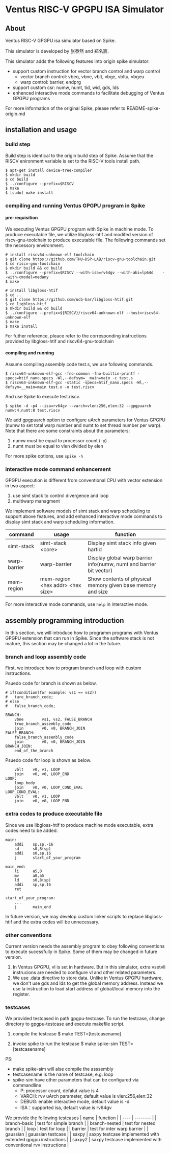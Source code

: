 # Ventus RISC-V GPGPU ISA Simulator

## About

Ventus RISC-V GPGPU isa simulator based on Spike.

This simulator is developed by 张泰然 and 郑名宸.

This simulator adds the following features into origin spike simulator:
- support custom instruction for vector branch control and warp control
  - vector branch control: vbeq, vbne, vblt, vbge, vbltu, vbgeu
  - warp control: barrier, endprg
- support custom csr: numw, numt, tid, wid, gds, lds
- enhenced interactive mode commands to facilitate debugging of Ventus GPGPU programs

For more information of the original Spike, please refer to README-spike-origin.md

## installation and usage

### build step

Build step is identical to the origin build step of Spike. Assume that the RISCV enironment variable is set to the RISC-V tools install path.

    $ apt-get install device-tree-compiler
    $ mkdir build
    $ cd build
    $ ../configure --prefix=$RISCV
    $ make
    $ [sudo] make install

### compiling and running Ventus GPGPU program in Spike

#### pre-requisition
We executing Ventus GPGPU program with Spike in machine mode. To produce executable file, we utilize libgloss-htif and modifed version of riscv-gnu-toolchain to produce executable file. The following commands set the necessory environment.


    # install riscv64-unknown-elf toolchain
    $ git clone https://github.com/THU-DSP-LAB/riscv-gnu-toolchain.git
    $ cd riscv-gnu-toolchain
    $ mkdir build && cd build
    $ ../configure --prefix=$RISCV --with-isa=rv64gv --with-abi=lp64d    --with-cmodel=medany
    $ make

    # install libgloss-htif
    $ cd ..
    $ git clone https://github.com/ucb-bar/libgloss-htif.git
    $ cd ligbloss-htif
    $ mkdir build && cd build
    $ ../configure --prefix=${RISCV}/riscv64-unknown-elf --host=riscv64-unknown-elf
    $ make
    $ make install

For futher reference, pleace refer to the corresponding instructions provided by libgloss-htif and riscv64-gnu-toolchain

#### compiling and running
Assume compiling assembly code test.s, we use following commands.

    $ riscv64-unknown-elf-gcc -fno-common -fno-builtin-printf -specs=htif_nano.specs -Wl,--defsym=__main=main -c test.s 
    $ riscv64-unknown-elf-gcc -static -specs=htif_nano.specs -Wl,--defsym=__main=main test.o -o test.riscv

And use Spike to execute test.riscv.

    $ spike -d -p4 --isa=rv64gv --varch=vlen:256,elen:32 --gpgpuarch numw:4,numt:8 test.riscv

We add gpgpuarch option to configure uArch parameters for Ventus GPGPU (numw to set total warp number and numt to set thread number per warp). Note that there are some constraints about the parameters: 
1. numw must be equal to processor count (-p)
2. numt must be equal to vlen divided by elen
   
For more spike options, use `spike -h`

### interactive mode command enhancement

GPGPU execution is different from conventional CPU with vector extension in two aspect:
1. use simt stack to control divergence and loop
2. multiwarp managment

We implement software models of simt stack and warp scheduling to support above features, and add enhanced interactive mode commands to display simt stack and warp scheduling information.

| command | usage | function |
| ------- | ----- | -------- |
| simt-stack   | simt-stack \<core\>                  | Display simt stack info given hartid |
| warp-barrier | warp-barrier                         | Display global warp barrier info(numw, numt and barrier bit vector) |
| mem-region   | mem-region \<hex addr\> \<hex size\> | Show contents of physical memory given base memory and size |

For more interactive mode commands, use `help` in interactive mode.

## assembly programming introduction

In this section, we will introduce how to programm programs with Ventus GPGPU extension that can run in Spike. Since the software stack is not mature, this section may be changed a lot in the future.

### branch and loop assembly code

First, we introduce how to program branch and loop with custom instructions.

Psuedo code for branch is shown as below.
```assembly
# if(condition(for example: vs1 == vs2))
#   ture_branch_code;
# else
#   false_branch_code;

BRANCH:
    vbne        vs1, vs2, FALSE_BRANCH
    true_branch_assembly_code
    join        v0, v0, BRANCH_JOIN
FALSE_BRANCH:
    false_branch_assenbly_code
    join        v0, v0, BRANCH_JOIN
BRANCH_JOIN:
    end_of_the_branch
```

Psuedo code for loop is shown as below.
```assembly
    vblt    v0, v1, LOOP
    join    v0, v0, LOOP_END
LOOP:
    loop_body
    join    v0, v0, LOOP_COND_EVAL
LOOP_COND_EVAL:
    vblt    v0, v1, LOOP
    join    v0, v0, LOOP_END
```

### extra codes to produce executable file

Since we use libgloss-htif to produce machine mode executable, extra codes need to be added.

```assembly
main:
    addi    sp,sp,-16
    sd      s0,8(sp)
    addi    s0,sp,16
    j       start_of_your_program

main_end:
    li      a5,0
    mv      a0,a5
    ld      s0,8(sp)
    addi    sp,sp,16
    ret

start_of_your_program:
    ...
    j       main_end
```

In future version, we may develop custom linker scripts to replace libgloss-htif and the extra codes will be unnecessary.

### other conventions

Current version needs the assembly program to obey following conventions to execute sucessfully in Spike. Some of them may be changed in future version.

1. In Ventus GPGPU, vl is set in hardware. But in this simulator, extra vsetvli instrucions are needed to configure vl and other related parameters.
2. We use .data directive to store data. Unlike in Ventus GPGPU hardware, we don't use gds and lds to get the global memory address. Instead we use la instruction to load start address of global/local memory into the register.

### testcases

We provided testcased in path gpgpu-testcase. To run the testcase, change directory to gpgpu-testcase and execute makefile script.

1. compile the testcase
    $ make TEST=[testcasename]

2. invoke spike to run the testcase
    $ make spike-sim TEST=[testcasename]
    
PS:
- make spike-sim will alse compile the asssembly
- testcasename is the name of testcase, e.g. loop
- spike-sim have other parameters that can be configured via commandline
  - P: processor count, defalut value is 4
  - VARCH: rvv uArch parameter, default value is vlen:256,elen:32
  - DEBUG: enable interactive mode, default value is -d
  - ISA：supported isa, default value is rv64gv

We provide the following testcases
| name | function |
| ---- | -------- |
| branch-basic | test for simple branch |
| branch-nested | test for nested branch |
| loop | test for loop |
| barrier | test for inter warp barrier |
| gaussian | gaussian testcase |
| saxpy | saxpy testcase implemented with extended gpgpu instructions |
| saxpy2 | saxpy testcase implemented with conventional rvv instructions |
